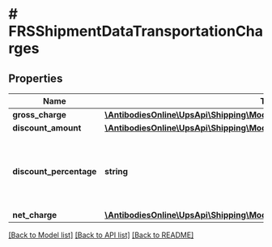 # # FRSShipmentDataTransportationCharges

## Properties

Name | Type | Description | Notes
------------ | ------------- | ------------- | -------------
**gross_charge** | [**\AntibodiesOnline\UpsApi\Shipping\Model\TransportationChargesGrossCharge**](TransportationChargesGrossCharge.md) |  |
**discount_amount** | [**\AntibodiesOnline\UpsApi\Shipping\Model\TransportationChargesDiscountAmount**](TransportationChargesDiscountAmount.md) |  |
**discount_percentage** | **string** | It indicates the shipment level discount percentage for transportation charges. |
**net_charge** | [**\AntibodiesOnline\UpsApi\Shipping\Model\TransportationChargesNetCharge**](TransportationChargesNetCharge.md) |  |

[[Back to Model list]](../../README.md#models) [[Back to API list]](../../README.md#endpoints) [[Back to README]](../../README.md)
